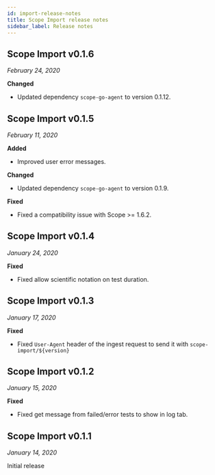 ```yaml
---
id: import-release-notes
title: Scope Import release notes
sidebar_label: Release notes
---
```



## Scope Import v0.1.6

*February 24, 2020*

**Changed**
- Updated dependency `scope-go-agent` to version 0.1.12.


## Scope Import v0.1.5

*February 11, 2020*

**Added**
- Improved user error messages.

**Changed**
- Updated dependency `scope-go-agent` to version 0.1.9.

**Fixed**
- Fixed a compatibility issue with Scope >= 1.6.2.


## Scope Import v0.1.4

*January 24, 2020*

**Fixed**
- Fixed allow scientific notation on test duration.



## Scope Import v0.1.3

*January 17, 2020*

**Fixed**
- Fixed `User-Agent` header of the ingest request to send it with `scope-import/${version}`


## Scope Import v0.1.2

*January 15, 2020*

**Fixed**
- Fixed get message from failed/error tests to show in log tab.


## Scope Import v0.1.1

*January 14, 2020*

Initial release






